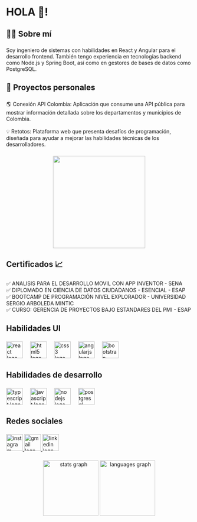 <h1 align="left">HOLA 👋!</h1>

###

<h2 align="left">👨‍💻 Sobre mí</h2>

###

<p align="left">Soy ingeniero de sistemas con habilidades en React y Angular para el desarrollo frontend. También tengo experiencia en tecnologías backend como Node.js y Spring Boot, así como en gestores de bases de datos como PostgreSQL.</p>

###

<h2 align="left">🚀 Proyectos personales</h2>

###

<p align="left">🌎 Conexión API Colombia: Aplicación que consume una API pública para mostrar información detallada sobre los departamentos y municipios de Colombia.<br><br>💡 Retotos: Plataforma web que presenta desafíos de programación, diseñada para ayudar a mejorar las habilidades técnicas de los desarrolladores.</p>

###

<div align="center">
  <img height="250" src="https://media2.giphy.com/media/v1.Y2lkPTc5MGI3NjExb3Zsc3VmeXE3djY5MGsydGtxbm05MzJ0bjhuN3hobWw5OXIzazFrMSZlcD12MV9pbnRlcm5hbF9naWZfYnlfaWQmY3Q9Zw/hENDkVRxKsctCpuAun/giphy.gif"  />
</div>

###

<h2 align="left">Certificados 📈</h2>

###

<p align="left">✅ ANALISIS PARA EL DESARROLLO MOVIL CON APP INVENTOR - SENA<br>✅ DIPLOMADO EN CIENCIA DE DATOS CIUDADANOS - ESENCIAL - ESAP<br>✅ BOOTCAMP DE PROGRAMACIÓN NIVEL EXPLORADOR - UNIVERSIDAD SERGIO ARBOLEDA MINTIC<br>✅ CURSO: GERENCIA DE PROYECTOS BAJO ESTANDARES DEL PMI - ESAP</p>

###

<h2 align="left">Habilidades UI</h2>

###

<div align="left">
  <img src="https://cdn.jsdelivr.net/gh/devicons/devicon/icons/react/react-original.svg" height="45" alt="react logo"  />
  <img width="12" />
  <img src="https://cdn.jsdelivr.net/gh/devicons/devicon/icons/html5/html5-original.svg" height="45" alt="html5 logo"  />
  <img width="12" />
  <img src="https://cdn.jsdelivr.net/gh/devicons/devicon/icons/css3/css3-original.svg" height="45" alt="css3 logo"  />
  <img width="12" />
  <img src="https://cdn.jsdelivr.net/gh/devicons/devicon/icons/angularjs/angularjs-original.svg" height="45" alt="angularjs logo"  />
  <img width="12" />
  <img src="https://cdn.jsdelivr.net/gh/devicons/devicon/icons/bootstrap/bootstrap-original.svg" height="45" alt="bootstrap logo"  />
</div>

###

<h2 align="left">Habilidades de desarrollo</h2>

###

<div align="left">
  <img src="https://cdn.jsdelivr.net/gh/devicons/devicon/icons/typescript/typescript-original.svg" height="45" alt="typescript logo"  />
  <img width="12" />
  <img src="https://cdn.jsdelivr.net/gh/devicons/devicon/icons/javascript/javascript-original.svg" height="45" alt="javascript logo"  />
  <img width="12" />
  <img src="https://cdn.jsdelivr.net/gh/devicons/devicon/icons/nodejs/nodejs-original.svg" height="45" alt="nodejs logo"  />
  <img width="12" />
  <img src="https://cdn.jsdelivr.net/gh/devicons/devicon/icons/postgresql/postgresql-original.svg" height="45" alt="postgresql logo"  />
</div>

###

<h2 align="left">Redes sociales</h2>

###

<div align="left">
  <a href="https://www.instagram.com/anddreeees/?hl=es-la" target="_blank">
    <img src="https://img.shields.io/static/v1?message=Instagram&logo=instagram&label=&color=E4405F&logoColor=white&labelColor=&style=for-the-badge" height="45" alt="instagram logo"  />
  </a>
  <a href="julian2000mk1@gmail.com" target="_blank">
    <img src="https://img.shields.io/static/v1?message=Gmail&logo=gmail&label=&color=D14836&logoColor=white&labelColor=&style=for-the-badge" height="45" alt="gmail logo"  />
  </a>
  <a href="https://www.linkedin.com/in/julian-andres-monta%C3%B1ez-02985813b/" target="_blank">
    <img src="https://img.shields.io/static/v1?message=LinkedIn&logo=linkedin&label=&color=0077B5&logoColor=white&labelColor=&style=for-the-badge" height="45" alt="linkedin logo"  />
  </a>
</div>

###

<div align="center">
  <img src="https://github-readme-stats.vercel.app/api?username=Andres12345-debug&hide_title=false&hide_rank=false&show_icons=true&include_all_commits=true&count_private=true&disable_animations=false&theme=dracula&locale=en&hide_border=false" height="150" alt="stats graph"  />
  <img src="https://github-readme-stats.vercel.app/api/top-langs?username=Andres12345-debug&locale=en&hide_title=false&layout=compact&card_width=320&langs_count=5&theme=dracula&hide_border=false" height="150" alt="languages graph"  />
</div>

###
